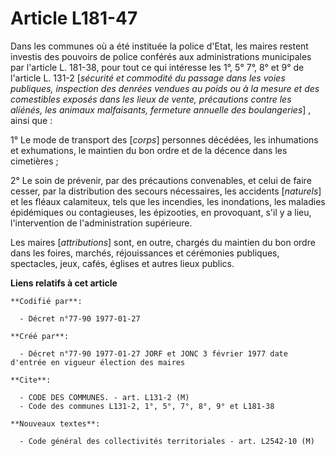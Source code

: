 # Article L181-47

Dans les communes où a été instituée la police d'Etat, les maires restent investis des pouvoirs de police conférés aux
administrations municipales par l'article L. 181-38, pour tout ce qui intéresse les 1°, 5° 7°, 8° et 9° de l'article L. 131-2
[*sécurité et commodité du passage dans les voies publiques, inspection des denrées vendues au poids ou à la mesure et des
comestibles exposés dans les lieux de vente, précautions contre les aliénés, les animaux malfaisants, fermeture annuelle des
boulangeries*] , ainsi que :

1° Le mode de transport des [*corps*] personnes décédées, les inhumations et exhumations, le maintien du bon ordre et de la
décence dans les cimetières ; 

2° Le soin de prévenir, par des précautions convenables, et celui de faire cesser, par la distribution des secours
nécessaires, les accidents [*naturels*] et les fléaux calamiteux, tels que les incendies, les inondations, les maladies
épidémiques ou contagieuses, les épizooties, en provoquant, s'il y a lieu, l'intervention de l'administration supérieure. 

Les maires [*attributions*] sont, en outre, chargés du maintien du bon ordre dans les foires, marchés, réjouissances et
cérémonies publiques, spectacles, jeux, cafés, églises et autres lieux publics.

**Liens relatifs à cet article**

	**Codifié par**:

	  - Décret n°77-90 1977-01-27

	**Créé par**:

	  - Décret n°77-90 1977-01-27 JORF et JONC 3 février 1977 date d'entrée en vigueur élection des maires

	**Cite**:

	  - CODE DES COMMUNES. - art. L131-2 (M)
	  - Code des communes L131-2, 1°, 5°, 7°, 8°, 9° et L181-38

	**Nouveaux textes**:

	  - Code général des collectivités territoriales - art. L2542-10 (M)
